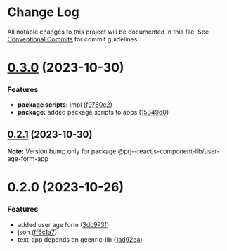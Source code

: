 # Change Log

All notable changes to this project will be documented in this file.
See [Conventional Commits](https://conventionalcommits.org) for commit guidelines.

# [0.3.0](https://github.com/paulAlexSerban/prj--reactjs-component-lib/compare/@prj--reactjs-component-lib/user-age-form-app@0.2.1...@prj--reactjs-component-lib/user-age-form-app@0.3.0) (2023-10-30)

### Features

-   **package scripts:** impl ([f9780c2](https://github.com/paulAlexSerban/prj--reactjs-component-lib/commit/f9780c2896d185c8adf83f5af0782939e799b430))
-   **package:** added package scripts to apps ([15349d0](https://github.com/paulAlexSerban/prj--reactjs-component-lib/commit/15349d0e3d3eac4222a99a42b28d4d67b764557f))

## [0.2.1](https://github.com/paulAlexSerban/prj--reactjs-component-lib/compare/@prj--reactjs-component-lib/user-age-form-app@0.2.0...@prj--reactjs-component-lib/user-age-form-app@0.2.1) (2023-10-30)

**Note:** Version bump only for package @prj--reactjs-component-lib/user-age-form-app

# 0.2.0 (2023-10-26)

### Features

-   added user age form ([3dc973f](https://github.com/paulAlexSerban/prj--reactjs-component-lib/commit/3dc973f8ea79a06180adead51d090808e4db0f74))
-   json ([ff6c1a7](https://github.com/paulAlexSerban/prj--reactjs-component-lib/commit/ff6c1a7c419f4e66511235803ec26a9db5a85314))
-   text-app depends on geenric-lib ([1ad92ea](https://github.com/paulAlexSerban/prj--reactjs-component-lib/commit/1ad92eaae9a45363ffd4876bf89218c87f798de0))
